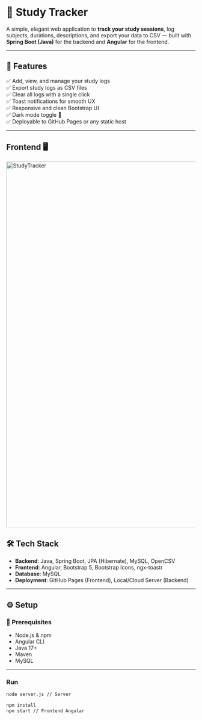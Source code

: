 # 📖 Study Tracker

A simple, elegant web application to **track your study sessions**, log subjects, durations, descriptions, and export your data to CSV — built with **Spring Boot (Java)** for the backend and **Angular** for the frontend.

---

## 🚀 Features

✅ Add, view, and manage your study logs  
✅ Export study logs as CSV files  
✅ Clear all logs with a single click  
✅ Toast notifications for smooth UX  
✅ Responsive and clean Bootstrap UI  
✅ Dark mode toggle 🌙  
✅ Deployable to GitHub Pages or any static host

---
## Frontend 🖥️
<img width="1697" height="972" alt="StudyTracker" src="https://github.com/user-attachments/assets/a7f05187-83d4-46d6-af0d-11c28d42d888" />

## 🛠️ Tech Stack

- **Backend**: Java, Spring Boot, JPA (Hibernate), MySQL, OpenCSV
- **Frontend**: Angular, Bootstrap 5, Bootstrap Icons, ngx-toastr
- **Database**: MySQL
- **Deployment**: GitHub Pages (Frontend), Local/Cloud Server (Backend)

---

## ⚙️ Setup

### 📌 Prerequisites

- Node.js & npm
- Angular CLI
- Java 17+
- Maven
- MySQL

---

### Run 

```bash
node server.js // Server

npm install
npm start // Frontend Angular

